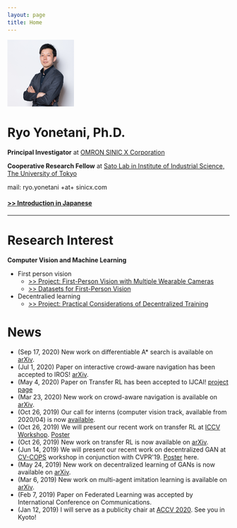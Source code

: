 ```yaml
---
layout: page
title: Home
---
```


<img class="img-circle img-responsive" src="/images/me.png" style='width: 30%'>

# Ryo Yonetani, Ph.D.

**Principal Investigator** at [OMRON SINIC X Corporation](https://www.omron.com/sinicx/)

**Cooperative Research Fellow** at [Sato Lab in Institute of Industrial Science, The University of Tokyo](http://www.hci.iis.u-tokyo.ac.jp)

mail: ryo.yonetani +at+ sinicx.com

#### [>> Introduction in Japanese](/profile_j/)


---


# Research Interest
**Computer Vision and Machine Learning**
- First person vision
  - [>> Project: First-Person Vision with Multiple Wearable Cameras](/fpv_overview.html)
  - [>> Datasets for First-Person Vision](/fpv_data.html)
- Decentralied learning
  - [>> Project: Practical Considerations of Decentralized Training](/dt_overview.html)

# News
- (Sep 17, 2020) New work on differentiable A* search is available on [arXiv](https://arxiv.org/abs/2009.07476).
- (Jul 1, 2020) Paper on interactive crowd-aware navigation has been accepted to IROS! [arXiv](https://arxiv.org/abs/2003.09207).
- (May 4, 2020) Paper on Transfer RL has been accepted to IJCAI! [project page](https://yonetaniryo.github.io/multipolar/)
- (Mar 23, 2020) New work on crowd-aware navigation is available on [arXiv](https://arxiv.org/abs/2003.09207).
- (Oct 26, 2019) Our call for interns (computer vision track, available from 2020/04) is now [available](https://medium.com/sinicx/call-for-interns-computer-vision-track-available-from-2020-04-6328e7c814d1).
- (Oct 26, 2019) We will present our recent work on transfer RL at [ICCV Workshop](http://www.lsfsl.net/ws/). [Poster](./papers/BYH-ICCVW2019_nologo.pdf)
- (Oct 26, 2019) New work on transfer RL is now available on [arXiv](https://arxiv.org/abs/1909.13111).
- (Jun 14, 2019) We will present our recent work on decentralized GAN at [CV-COPS](https://cvcops19.cispa.saarland) workshop in conjunction with CVPR'19. [Poster](./papers/YTHU-CVPRW2019_nologo.pdf) here.
- (May 24, 2019) New work on decentralized learning of GANs is now available on [arXiv](https://arxiv.org/abs/1905.09684).
- (Mar 6, 2019) New work on multi-agent imitation learning is available on [arXiv](https://arxiv.org/abs/1903.01537).
- (Feb 7, 2019) Paper on Federated Learning was accepted by International Conference on Communications.
- (Jan 12, 2019) I will serve as a publicity chair at [ACCV 2020](http://accv2020.kyoto/). See you in Kyoto!